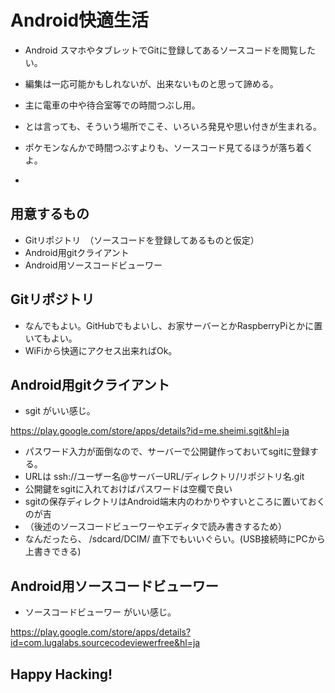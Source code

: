 # Android快適生活

- Android スマホやタブレットでGitに登録してあるソースコードを閲覧したい。
- 編集は一応可能かもしれないが、出来ないものと思って諦める。


- 主に電車の中や待合室等での時間つぶし用。
- とは言っても、そういう場所でこそ、いろいろ発見や思い付きが生まれる。
- ポケモンなんかで時間つぶすよりも、ソースコード見てるほうが落ち着くよ。
- 

## 用意するもの
- Gitリポジトリ　（ソースコードを登録してあるものと仮定）
- Android用gitクライアント
- Android用ソースコードビューワー

## Gitリポジトリ
- なんでもよい。GitHubでもよいし、お家サーバーとかRaspberryPiとかに置いてもよい。
- WiFiから快適にアクセス出来ればOk。

## Android用gitクライアント
- sgit がいい感じ。

https://play.google.com/store/apps/details?id=me.sheimi.sgit&hl=ja

- パスワード入力が面倒なので、サーバーで公開鍵作っておいてsgitに登録する。
- URLは ssh://ユーザー名@サーバーURL/ディレクトリ/リポジトリ名.git
- 公開鍵をsgitに入れておけばパスワードは空欄で良い
- sgitの保存ディレクトリはAndroid端末内のわかりやすいところに置いておくのが吉
- （後述のソースコードビューワーやエディタで読み書きするため） 
- なんだったら、 /sdcard/DCIM/ 直下でもいいぐらい。(USB接続時にPCから上書きできる)

## Android用ソースコードビューワー
- ソースコードビューワー がいい感じ。

https://play.google.com/store/apps/details?id=com.lugalabs.sourcecodeviewerfree&hl=ja


## Happy Hacking!
